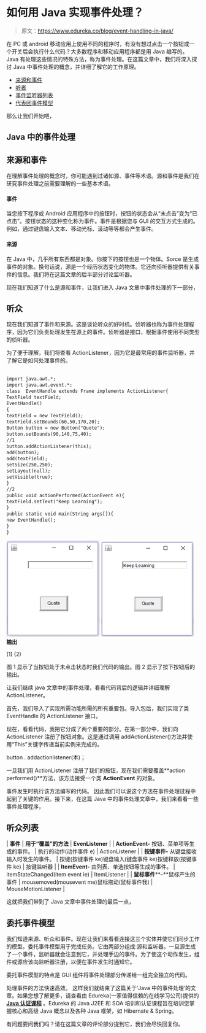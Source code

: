 # 如何用 Java 实现事件处理？

> 原文：<https://www.edureka.co/blog/event-handling-in-java/>

在 PC 或 android 移动应用上使用不同的程序时，有没有想过点击一个按钮或一个开关后会执行什么代码？大多数程序和移动应用程序都是用 Java 编写的。Java 有处理这些情况的特殊方法，称为事件处理。在这篇文章中，我们将深入探讨 Java 中事件处理的概念，并详细了解它的工作原理。

*   [来源和事件](#SourceandEvent)
*   [听者](#Listeners)
*   [事件监听器列表](#ListOfEventListeners)
*   [代表团事件模型](#DelegationEventModel)

那么让我们开始吧，

## **Java 中的事件处理**

## **来源和事件**

在理解事件处理的概念时，你可能遇到过诸如源、事件等术语。源和事件是我们在研究事件处理之前需要理解的一些基本术语。

#### **事件**

当您按下程序或 Android 应用程序中的按钮时，按钮的状态会从“未点击”变为“已点击”。按钮状态的这种变化称为事件。事件是根据您与 GUI 的交互方式生成的。例如，通过键盘输入文本、移动光标、滚动等等都会产生事件。

#### **来源**

在 Java 中，几乎所有东西都是对象。你按下的按钮也是一个物体。Sorce 是生成事件的对象。换句话说，源是一个经历状态变化的物体。它还向侦听器提供有关事件的信息。我们将在这篇文章的后半部分讨论监听器。

现在我们知道了什么是源和事件，让我们进入 Java 文章中事件处理的下一部分，

## **听众**

现在我们知道了事件和来源。这是谈论听众的好时机。侦听器也称为事件处理程序，因为它们负责处理发生在源上的事件。侦听器是接口，根据事件使用不同类型的侦听器。

为了便于理解，我们将查看 ActionListener，因为它是最常用的事件监听器，并了解它是如何处理事件的。

```

import java.awt.*;
import java.awt.event.*;
class  EventHandle extends Frame implements ActionListener{
TextField textField;
EventHandle()
{
textField = new TextField();
textField.setBounds(60,50,170,20);
Button button = new Button("Quote");
button.setBounds(90,140,75,40);
//1
button.addActionListener(this);
add(button);
add(textField);
setSize(250,250);
setLayout(null);
setVisible(true);
}
//2
public void actionPerformed(ActionEvent e){
textField.setText("Keep Learning");
}
public static void main(String args[]){
new EventHandle();
}
}

```

![Output - Event Handling In Java - Edureka](img/f14206eb9f44bf119da3353ad179b1f5.png) ![Output - Event Handling In Java - Edureka](img/bfc4907f004956629f355da16dcc9a27.png) **输出**

(1) (2)

图 1 显示了当按钮处于未点击状态时我们代码的输出。图 2 显示了按下按钮后的输出。

让我们继续 java 文章中的事件处理，看看代码背后的逻辑并详细理解 ActionListener。

首先，我们导入了实现所需功能所需的所有重要包。导入包后，我们实现了类 EventHandle 的 ActionListener 接口。

现在，看看代码，我把它分成了两个重要的部分。在第一部分中，我们向 ActionListener 注册了按钮对象。这是通过调用 addActionListener()方法并使用“This”关键字传递当前实例来完成的。

button . addactionlistener(本)；

一旦我们用 ActionListener 注册了我们的按钮，现在我们需要覆盖**action performed()**方法，该方法接受一个类 **ActionEvent** 的对象。

事件发生时执行该方法编写的代码。 因此我们可以说这个方法在事件处理过程中起到了关键的作用。接下来，在这篇 Java 中的事件处理文章中，我们来看看一些事件处理程序，

## **听众列表**

| **事件** | **用于“覆盖”的方法** | **EvenListener** |
| **ActionEvent-** 按钮、菜单项等生成的事件。 | 执行的动作(动作事件 e) | ActionListener |
| **按键事件-** 从键盘接收输入时发生的事件。 | 按键(按键事件 ke)键盘输入(键盘事件 ke)按键释放(按键事件 ke) | 按键监听器 |
| **ItemEvent-** 由列表、单选按钮等生成的事件。 | itemStateChanged(item event ie) | ItemListener |
| **鼠标事件****–**鼠标产生的事件 | mousemoved(mousevent me)鼠标拖动(鼠标事件我) | MouseMotionListener |

这就把我们带到了 Java 文章中事件处理的最后一点，

## **委托事件模型**

我们知道来源、听众和事件。现在让我们来看看连接这三个实体并使它们同步工作的模型。委托事件模型用于完成任务。它由两部分组成:源和监听器。一旦源生成了一个事件，监听器就会注意到它，并处理手边的事件。为了使这个动作发生，组件或源应该向监听器注册，以便在事件发生时通知它。

委托事件模型的特点是 GUI 组件将事件处理部分传递给一组完全独立的代码。

处理事件的方法快速高效。 这样我们就结束了这篇关于‘Java 中的事件处理’的文章。如果您想了解更多，请查看由 Edureka(一家值得信赖的在线学习公司)提供的 [**Java 认证课程**](https://www.edureka.co/java-j2ee-training-course) 。Edureka 的 Java J2EE 和 SOA 培训和认证课程旨在培训您掌握核心和高级 Java 概念以及各种 Java 框架，如 Hibernate & Spring。

有问题要问我们吗？请在这篇文章的评论部分提到它，我们会尽快回复你。